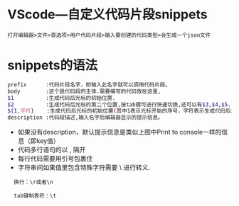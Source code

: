 # VScode—自定义代码片段snippets

```
打开编辑器>文件>首选项>用户代码片段>输入要创建的代码类型>会生成一个json文件
```



# snippets的语法

```bash
prefix      :代码片段名字，即输入此名字就可以调用代码片段。
body        :这个是代码段的主体.需要编写的代码放在这里,　　　　　 
$1          :生成代码后光标的初始位置.
$2          :生成代码后光标的第二个位置,按tab键可进行快速切换,还可以有$3,$4,$5.....
${1,字符}    :生成代码后光标的初始位置(其中1表示光标开始的序号，字符表示生成代码后光标会直接选中字符。)
description :代码段描述,输入名字后编辑器显示的提示信息。
```

- 如果没有description，默认提示信息是类似上图中Print to console一样的信息（即key值）
- 代码多行语句的以 , 隔开
- 每行代码需要用引号包裹住
- 字符串间如果值里包含特殊字符需要 \ 进行转义.



```undefined
  换行：\r或者\n

  tab键制表符：\t
```



